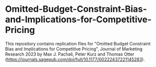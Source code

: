 # Omitted-Budget-Constraint-Bias-and-Implications-for-Competitive-Pricing

This repository contains replication files for "Omitted Budget Constraint Bias and Implications for Competitive Pricing", Journal of Marketing Research 2023 by Max J. Pachali, Peter Kurz and Thomas Otter (https://journals.sagepub.com/doi/full/10.1177/00222437221145283).



